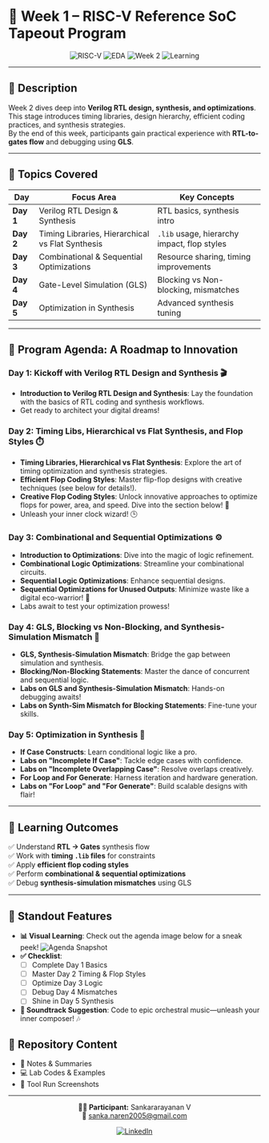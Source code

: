 # 📘 Week 1 – RISC-V Reference SoC Tapeout Program  

<div align="center">

![RISC-V](https://img.shields.io/badge/RISC--V-RTL%20Synthesis-blue?style=for-the-badge&logo=riscv)
![EDA](https://img.shields.io/badge/EDA-OpenSource-orange?style=for-the-badge&logo=opensourceinitiative)
![Week 2](https://img.shields.io/badge/Week-2-green?style=for-the-badge)
![Learning](https://img.shields.io/badge/Learning-Hands%20On-success?style=for-the-badge)

</div>

---

## 📄 **Description**
Week 2 dives deep into **Verilog RTL design, synthesis, and optimizations**.  
This stage introduces timing libraries, design hierarchy, efficient coding practices, and synthesis strategies.  
By the end of this week, participants gain practical experience with **RTL-to-gates flow** and debugging using **GLS**.  

---

## 📅 **Topics Covered**

| Day | Focus Area | Key Concepts |
|-----|------------|--------------|
| **Day 1** | Verilog RTL Design & Synthesis | RTL basics, synthesis intro |
| **Day 2** | Timing Libraries, Hierarchical vs Flat Synthesis | `.lib` usage, hierarchy impact, flop styles |
| **Day 3** | Combinational & Sequential Optimizations | Resource sharing, timing improvements |
| **Day 4** | Gate-Level Simulation (GLS) | Blocking vs Non-blocking, mismatches |
| **Day 5** | Optimization in Synthesis | Advanced synthesis tuning |

---


## 📅 Program Agenda: A Roadmap to Innovation

### Day 1: Kickoff with Verilog RTL Design and Synthesis 🎬
- **Introduction to Verilog RTL Design and Synthesis**: Lay the foundation with the basics of RTL coding and synthesis workflows.
- Get ready to architect your digital dreams!

### Day 2: Timing Libs, Hierarchical vs Flat Synthesis, and Flop Styles ⏱️
- **Timing Libraries, Hierarchical vs Flat Synthesis**: Explore the art of timing optimization and synthesis strategies.
- **Efficient Flop Coding Styles**: Master flip-flop designs with creative techniques (see below for details!).
- **Creative Flop Coding Styles**: Unlock innovative approaches to optimize flops for power, area, and speed. Dive into the section below! 🎨
- Unleash your inner clock wizard! 🕒

### Day 3: Combinational and Sequential Optimizations ⚙️
- **Introduction to Optimizations**: Dive into the magic of logic refinement.
- **Combinational Logic Optimizations**: Streamline your combinational circuits.
- **Sequential Logic Optimizations**: Enhance sequential designs.
- **Sequential Optimizations for Unused Outputs**: Minimize waste like a digital eco-warrior! 🌱
- Labs await to test your optimization prowess!

### Day 4: GLS, Blocking vs Non-Blocking, and Synthesis-Simulation Mismatch 🔧
- **GLS, Synthesis-Simulation Mismatch**: Bridge the gap between simulation and synthesis.
- **Blocking/Non-Blocking Statements**: Master the dance of concurrent and sequential logic.
- **Labs on GLS and Synthesis-Simulation Mismatch**: Hands-on debugging awaits!
- **Labs on Synth-Sim Mismatch for Blocking Statements**: Fine-tune your skills.

### Day 5: Optimization in Synthesis 🌟
- **If Case Constructs**: Learn conditional logic like a pro.
- **Labs on "Incomplete If Case"**: Tackle edge cases with confidence.
- **Labs on "Incomplete Overlapping Case"**: Resolve overlaps creatively.
- **For Loop and For Generate**: Harness iteration and hardware generation.
- **Labs on "For Loop" and "For Generate"**: Build scalable designs with flair!

---

## 🎯 **Learning Outcomes**

✅ Understand **RTL → Gates** synthesis flow  
✅ Work with **timing `.lib` files** for constraints  
✅ Apply **efficient flop coding styles**  
✅ Perform **combinational & sequential optimizations**  
✅ Debug **synthesis-simulation mismatches** using GLS  

---

## 🌟 Standout Features

- **📊 Visual Learning**: Check out the agenda image below for a sneak peek!
  ![Agenda Snapshot](attachment://agenda_snapshot.png)
- **✅ Checklist**: 
  - [ ] Complete Day 1 Basics
  - [ ] Master Day 2 Timing & Flop Styles
  - [ ] Optimize Day 3 Logic
  - [ ] Debug Day 4 Mismatches
  - [ ] Shine in Day 5 Synthesis
- **🎵 Soundtrack Suggestion**: Code to epic orchestral music—unleash your inner composer! 🎶
## 📂 **Repository Content**

- 📝 Notes & Summaries  
- 💻 Lab Codes & Examples  
- 📸 Tool Run Screenshots  

---

<div align="center">

**👨‍💻 Participant:** Sankararayanan V  
📧 sanka.naren2005@gmail.com  

[![LinkedIn](https://img.shields.io/badge/LinkedIn-Sankararayanan%20V-blue?style=for-the-badge&logo=linkedin)](https://linkedin.com/in/)  

</div>
